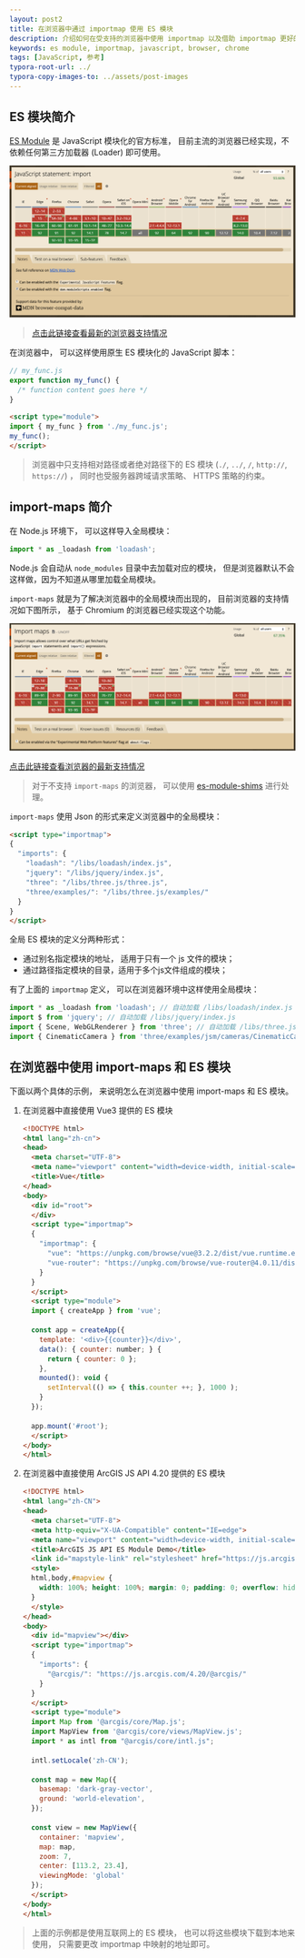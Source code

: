 ```yaml
---
layout: post2
title: 在浏览器中通过 importmap 使用 ES 模块
description: 介绍如何在受支持的浏览器中使用 importmap 以及借助 importmap 更好的使用 ES 模块
keywords: es module, importmap, javascript, browser, chrome
tags: [JavaScript, 参考]
typora-root-url: ../
typora-copy-images-to: ../assets/post-images
---
```


## ES 模块简介

[ES Module](https://developer.mozilla.org/zh-CN/docs/Web/JavaScript/Guide/Modules) 是 JavaScript 模块化的官方标准， 目前主流的浏览器已经实现，不依赖任何第三方加载器 (Loader) 即可使用。

![image-20210816080029432](/assets/post-images/20210816161928.png)

> [点击此链接查看最新的浏览器支持情况](https://caniuse.com/mdn-javascript_statements_import)

在浏览器中， 可以这样使用原生 ES 模块化的 JavaScript 脚本：

```js
// my_func.js
export function my_func() {
  /* function content goes here */
}
```

```html
<script type="module">
import { my_func } from './my_func.js';
my_func();
</script>
```

> 浏览器中只支持相对路径或者绝对路径下的 ES 模块 (`./`,  `../`,  `/`,  `http://`,  `https://`) ， 同时也受服务器跨域请求策略、 HTTPS 策略的约束。

## import-maps 简介

在 Node.js 环境下， 可以这样导入全局模块：

```js
import * as _loadash from 'loadash';
```

Node.js 会自动从 `node_modules` 目录中去加载对应的模块， 但是浏览器默认不会这样做，因为不知道从哪里加载全局模块。

`import-maps` 就是为了解决浏览器中的全局模块而出现的， 目前浏览器的支持情况如下图所示， 基于 Chromium 的浏览器已经实现这个功能。

![image-20210816091336420](/assets/post-images/20210816161806.png)

[点击此链接查看浏览器的最新支持情况](https://caniuse.com/import-maps)

> 对于不支持 `import-maps` 的浏览器， 可以使用 [es-module-shims](https://github.com/guybedford/es-module-shims) 进行处理。

`import-maps` 使用 Json 的形式来定义浏览器中的全局模块：

```html
<script type="importmap">
{
  "imports": {
    "loadash": "/libs/loadash/index.js",
    "jquery": "/libs/jquery/index.js",
    "three": "/libs/three.js/three.js",
    "three/examples/": "/libs/three.js/examples/"
  }
}
</script>
```

全局 ES 模块的定义分两种形式：

- 通过别名指定模块的地址， 适用于只有一个 js 文件的模块；
- 通过路径指定模块的目录，适用于多个js文件组成的模块；

有了上面的 `importmap` 定义， 可以在浏览器环境中这样使用全局模块：

```js
import * as _loadash from 'loadash'; // 自动加载 /libs/loadash/index.js
import $ from 'jquery'; // 自动加载 /libs/jquery/index.js
import { Scene, WebGLRenderer } from 'three'; // 自动加载 /libs/three.js/three.js
import { CinematicCamera } from 'three/examples/jsm/cameras/CinematicCamera.js' // 自动加载 /libs/three.js/examples/jsm/cameras/CinematicCamera.js
```

## 在浏览器中使用 import-maps 和 ES 模块

下面以两个具体的示例， 来说明怎么在浏览器中使用 import-maps 和 ES 模块。

1. 在浏览器中直接使用 Vue3 提供的 ES 模块

   ```html
   <!DOCTYPE html>
   <html lang="zh-cn">
   <head>
     <meta charset="UTF-8">
     <meta name="viewport" content="width=device-width, initial-scale=1.0">
     <title>Vue</title>
   </head>
   <body>
     <div id="root">
     </div>
     <script type="importmap">
     {
       "importmap": {
         "vue": "https://unpkg.com/browse/vue@3.2.2/dist/vue.runtime.esm-browser.js",
         "vue-router": "https://unpkg.com/browse/vue-router@4.0.11/dist/vue-router.esm-browser.js"
       }
     }
     </script>
     <script type="module">
     import { createApp } from 'vue';
     
     const app = createApp({
       template: '<div>{{counter}}</div>',
       data(): { counter: number; } {
         return { counter: 0 };
       },
       mounted(): void {
         setInterval(() => { this.counter ++; }, 1000 );
       }
     });
   
     app.mount('#root');
     </script>
   </body>
   </html>
   ```

1. 在浏览器中直接使用 ArcGIS JS API 4.20 提供的 ES 模块

   ```html
   <!DOCTYPE html>
   <html lang="zh-CN">
   <head>
     <meta charset="UTF-8">
     <meta http-equiv="X-UA-Compatible" content="IE=edge">
     <meta name="viewport" content="width=device-width, initial-scale=1.0">
     <title>ArcGIS JS API ES Module Demo</title>
     <link id="mapstyle-link" rel="stylesheet" href="https://js.arcgis.com/4.20/@arcgis/core/assets/esri/themes/dark/main.css">
     <style>
     html,body,#mapview {
       width: 100%; height: 100%; margin: 0; padding: 0; overflow: hidden;
     }
     </style>
   </head>
   <body>
     <div id="mapview"></div>
     <script type="importmap">
     {
       "imports": {
         "@arcgis/": "https://js.arcgis.com/4.20/@arcgis/"
       }
     }
     </script>
     <script type="module">
     import Map from '@arcgis/core/Map.js';
     import MapView from '@arcgis/core/views/MapView.js';
     import * as intl from "@arcgis/core/intl.js";
   
     intl.setLocale('zh-CN');
   
     const map = new Map({
       basemap: 'dark-gray-vector',
       ground: 'world-elevation',
     });
   
     const view = new MapView({
       container: 'mapview',
       map: map,
       zoom: 7,
       center: [113.2, 23.4],
       viewingMode: 'global'
     });
     </script>
   </body>
   </html>
   ```

> 上面的示例都是使用互联网上的 ES 模块， 也可以将这些模块下载到本地来使用， 只需要更改 importmap 中映射的地址即可。
